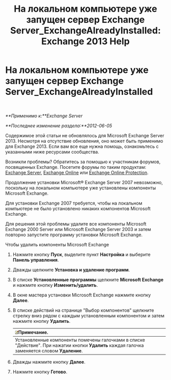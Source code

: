 ﻿---
title: 'На локальном компьютере уже запущен сервер Exchange Server_ExchangeAlreadyInstalled: Exchange 2013 Help'
TOCTitle: На локальном компьютере уже запущен сервер Exchange Server_ExchangeAlreadyInstalled
ms:assetid: 3f168b5d-9910-418f-86fb-e99d852dcb5e
ms:mtpsurl: https://technet.microsoft.com/ru-ru/library/ms.exch.setupreadiness.exchangealreadyinstalled(v=EXCHG.150)
ms:contentKeyID: 50487944
ms.date: 05/22/2018
mtps_version: v=EXCHG.150
ms.translationtype: MT
---

# На локальном компьютере уже запущен сервер Exchange Server\_ExchangeAlreadyInstalled

 

_**Применимо к:**Exchange Server_

_**Последнее изменение раздела:**2012-06-05_

Содержимое этой статьи не обновлялось для Microsoft Exchange Server 2013. Несмотря на отсутствие обновления, оно может быть применимо для Exchange 2013. Если вам все еще нужна помощь, ознакомьтесь с указанными ниже ресурсами сообщества.

Возникли проблемы? Обратитесь за помощью к участникам форумов, посвященных Exchange. Посетите форумы по таким продуктам: [Exchange Server](https://go.microsoft.com/fwlink/p/?linkid=60612), [Exchange Online](https://go.microsoft.com/fwlink/p/?linkid=267542) или [Exchange Online Protection](https://go.microsoft.com/fwlink/p/?linkid=285351).

Продолжение установки Microsoft® Exchange Server 2007 невозможно, поскольку на локальном компьютере уже установлены компоненты Microsoft Exchange.

Для установки Exchange 2007 требуется, чтобы на локальном компьютере не было установлено никаких компонентов Microsoft Exchange.

Для решения этой проблемы удалите все компоненты Microsoft Exchange 2000 Server или Microsoft Exchange Server 2003 и затем повторно запустите программу установки Microsoft Exchange.

Чтобы удалить компоненты Microsoft Exchange

1.  Нажмите кнопку **Пуск**, выделите пункт **Настройка** и выберите **Панель управления**.

2.  Дважды щелкните **Установка и удаление программ**.

3.  В списке **Установленные программы** щелкните **Microsoft Exchange** и нажмите кнопку **Изменить/удалить**.

4.  В окне мастера установки Microsoft Exchange нажмите кнопку **Далее**.

5.  В списке действий на странице "Выбор компонентов" щелкните стрелку вниз рядом с каждым установленным компонентом и затем нажмите кнопку **Удалить**.
    
    <table>
    <thead>
    <tr class="header">
    <th><img src="images/JJ126620.note(EXCHG.150).gif" title="Примечание" alt="Примечание" />Примечание.</th>
    </tr>
    </thead>
    <tbody>
    <tr class="odd">
    <td>Установленные компоненты помечены галочками в списке &quot;Действие&quot;. При нажатии кнопки <strong>Удалить</strong> каждая галочка заменяется словом <strong>Удаление</strong>.</td>
    </tr>
    </tbody>
    </table>


6.  Дважды нажмите кнопку **Далее**.

7.  Нажмите кнопку **Готово**.

